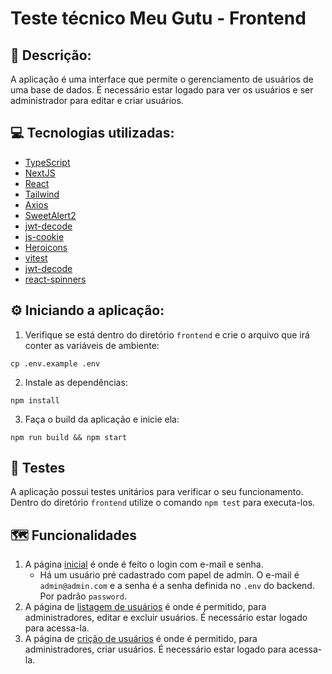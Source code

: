 # Teste técnico Meu Gutu - Frontend

## 📝 Descrição:
A aplicação é uma interface que permite o gerenciamento de usuários de uma base de dados. É necessário estar logado para ver os usuários e ser administrador para editar e criar usuários. 

## 💻 Tecnologias utilizadas:
- <a href="https://www.typescriptlang.org/" target="_blank">TypeScript</a>
- <a href="https://nextjs.org/" target="_blank">NextJS</a>
- <a href="https://react.dev/" target="_blank">React</a>
- <a href="https://tailwindcss.com/">Tailwind</a>
- <a href="https://axios-http.com/">Axios</a>
- <a href="https://sweetalert2.github.io/">SweetAlert2</a>
- <a href="https://github.com/auth0/jwt-decode">jwt-decode</a>
- <a href="https://github.com/js-cookie/js-cookie">js-cookie</a>
- <a href="https://heroicons.com/">Heroicons</a>
- <a href="https://vitest.dev/">vitest</a>
- <a href="https://www.npmjs.com/package/jwt-decode">jwt-decode</a>
- <a href="https://www.davidhu.io/react-spinners/">react-spinners</a>

## ⚙️ Iniciando a aplicação:
1. Verifique se está dentro do diretório ```frontend``` e crie o arquivo que irá conter as variáveis de ambiente:
  ```
  cp .env.example .env
  ```
2. Instale as dependências:
  ```
  npm install
  ```
3. Faça o build da aplicação e inicie ela:
  ```
  npm run build && npm start
  ```

## 🧪 Testes
A aplicação possui testes unitários para verificar o seu funcionamento. Dentro do diretório ```frontend``` utilize o comando ```npm test``` para executa-los.

## 🗺️ Funcionalidades
1. A página <a href="http://localhost:3000/">inicial</a> é onde é feito o login com e-mail e senha.
   - Há um usuário pré cadastrado com papel de admin. O e-mail é ```admin@admin.com``` e a senha é a senha definida no ```.env``` do backend. Por padrão ```password```.
2. A página de <a href="http://localhost:3000/users-list">listagem de usuários</a> é onde é permitido, para administradores, editar e excluir usuários. É necessário estar logado para acessa-la.
3. A página de <a href="http://localhost:3000/create">crição de usuários</a> é onde é permitido, para administradores, criar usuários. É necessário estar logado para acessa-la.
